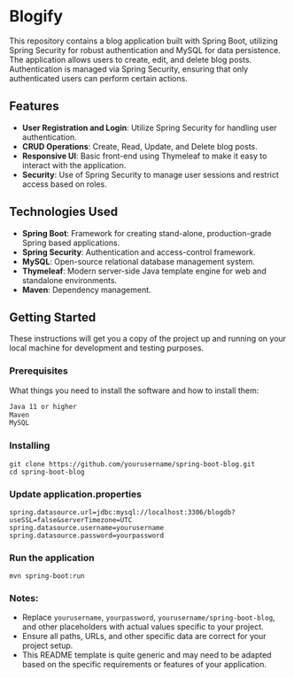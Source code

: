 # Blogify

This repository contains a blog application built with Spring Boot, utilizing Spring Security for robust authentication and MySQL for data persistence. The application allows users to create, edit, and delete blog posts. Authentication is managed via Spring Security, ensuring that only authenticated users can perform certain actions.

## Features

- **User Registration and Login**: Utilize Spring Security for handling user authentication.
- **CRUD Operations**: Create, Read, Update, and Delete blog posts.
- **Responsive UI**: Basic front-end using Thymeleaf to make it easy to interact with the application.
- **Security**: Use of Spring Security to manage user sessions and restrict access based on roles.

## Technologies Used

- **Spring Boot**: Framework for creating stand-alone, production-grade Spring based applications.
- **Spring Security**: Authentication and access-control framework.
- **MySQL**: Open-source relational database management system.
- **Thymeleaf**: Modern server-side Java template engine for web and standalone environments.
- **Maven**: Dependency management.

## Getting Started

These instructions will get you a copy of the project up and running on your local machine for development and testing purposes.

### Prerequisites

What things you need to install the software and how to install them:

```bash
Java 11 or higher
Maven
MySQL
```

### Installing
```
git clone https://github.com/yourusername/spring-boot-blog.git
cd spring-boot-blog
```


### Update application.properties
```
spring.datasource.url=jdbc:mysql://localhost:3306/blogdb?useSSL=false&serverTimezone=UTC
spring.datasource.username=yourusername
spring.datasource.password=yourpassword
```



### Run the application
```
mvn spring-boot:run
```


### Notes:

- Replace `yourusername`, `yourpassword`, `yourusername/spring-boot-blog`, and other placeholders with actual values specific to your project.
- Ensure all paths, URLs, and other specific data are correct for your project setup.
- This README template is quite generic and may need to be adapted based on the specific requirements or features of your application.


